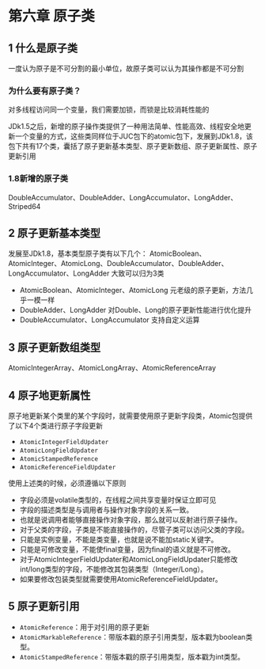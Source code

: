 # 第六章 原子类

## 1 什么是原子类

一度认为原子是不可分割的最小单位，故原子类可以认为其操作都是不可分割

### 为什么要有原子类？

对多线程访问同一个变量，我们需要加锁，而锁是比较消耗性能的  

JDk1.5之后，新增的原子操作类提供了一种用法简单、性能高效、线程安全地更新一个变量的方式，这些类同样位于JUC包下的atomic包下，发展到JDk1.8，该包下共有17个类，囊括了原子更新基本类型、原子更新数组、原子更新属性、原子更新引用

### 1.8新增的原子类

DoubleAccumulator、DoubleAdder、LongAccumulator、LongAdder、Striped64

## 2 原子更新基本类型

发展至JDk1.8，基本类型原子类有以下几个：
AtomicBoolean、AtomicInteger、AtomicLong、DoubleAccumulator、DoubleAdder、LongAccumulator、LongAdder
大致可以归为3类

+ AtomicBoolean、AtomicInteger、AtomicLong  元老级的原子更新，方法几乎一模一样
+ DoubleAdder、LongAdder  对Double、Long的原子更新性能进行优化提升
+ DoubleAccumulator、LongAccumulator  支持自定义运算

## 3 原子更新数组类型

AtomicIntegerArray、AtomicLongArray、AtomicReferenceArray

## 4 原子地更新属性

原子地更新某个类里的某个字段时，就需要使用原子更新字段类，Atomic包提供了以下4个类进行原子字段更新

+ `AtomicIntegerFieldUpdater`
+ `AtomicLongFieldUpdater`
+ `AtomicStampedReference`
+ `AtomicReferenceFieldUpdater`

使用上述类的时候，必须遵循以下原则

+ 字段必须是volatile类型的，在线程之间共享变量时保证立即可见
+ 字段的描述类型是与调用者与操作对象字段的关系一致。
+ 也就是说调用者能够直接操作对象字段，那么就可以反射进行原子操作。
+ 对于父类的字段，子类是不能直接操作的，尽管子类可以访问父类的字段。
+ 只能是实例变量，不能是类变量，也就是说不能加static关键字。
+ 只能是可修改变量，不能使final变量，因为final的语义就是不可修改。
+ 对于AtomicIntegerFieldUpdater和AtomicLongFieldUpdater只能修改int/long类型的字段，不能修改其包装类型（Integer/Long）。
+ 如果要修改包装类型就需要使用AtomicReferenceFieldUpdater。

## 5 原子更新引用

+ `AtomicReference`：用于对引用的原子更新
+ `AtomicMarkableReference`：带版本戳的原子引用类型，版本戳为boolean类型。
+ `AtomicStampedReference`：带版本戳的原子引用类型，版本戳为int类型。
